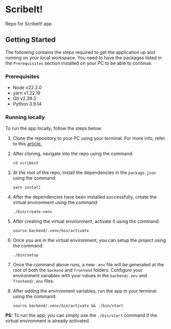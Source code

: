 # ScribeIt!

Repo for ScribeIt! app

## Getting Started

The following contains the steps required to get the application up and running on your local workspace. You need to have the packages listed in the `Prerequisites` section installed on your PC to be able to continue.

### Prerequisites

- Node v22.2.0
- yarn v1.22.19
- Git v2.39.3
- Python 3.9.14

### Running locally

To run the app locally, follow the steps below:

1. Clone the repository to your PC using your terminal. For more info, refer to this [article.](https://docs.github.com/en/github/creating-cloning-and-archiving-repositories/cloning-a-repository-from-github/cloning-a-repository)

2. After cloning, navigate into the repo using the command:

   ```
   cd scribeit
   ```

3. At the root of the repo, install the dependencies in the `package.json` using the command:

   ```
   yarn install
   ```

4. After the dependencies have been installed successfully, create the virtual environment using the command:

   ```
   ./bin/create-venv
   ```

5. After creating the virtual environment, activate it using the command:

   ```
   source backend/.venv/bin/activate
   ```

6. Once you are in the virtual environment, you can setup the project using the command:

   ```
   ./bin/setup
   ```

7. Once the command above runs, a new `.env` file will be generated at the root of both the `backend` and `frontend` folders. Configure your environment variables with your values in the `backend/.env` and `frontend/.env` files.

8. After adding the environment variables, run the app in your terminal using the command:

   ```
   source backend/.venv/bin/activate && ./bin/start
   ```

**PS:** To run the app, you can simply use the `./bin/start` command if the virtual environment is already activated.
